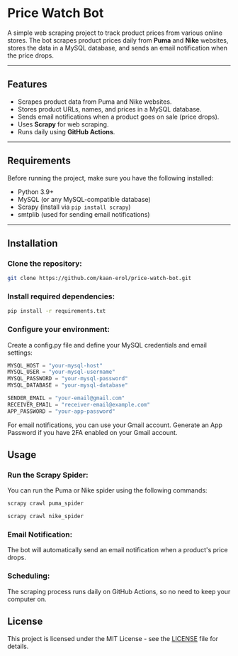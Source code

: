 # Price Watch Bot

A simple web scraping project to track product prices from various online stores. The bot scrapes product prices daily from **Puma** and **Nike** websites, stores the data in a MySQL database, and sends an email notification when the price drops.

---

## Features

- Scrapes product data from Puma and Nike websites.
- Stores product URLs, names, and prices in a MySQL database.
- Sends email notifications when a product goes on sale (price drops).
- Uses **Scrapy** for web scraping.
- Runs daily using **GitHub Actions**.

---

## Requirements

Before running the project, make sure you have the following installed:

- Python 3.9+  
- MySQL (or any MySQL-compatible database)
- Scrapy (install via `pip install scrapy`)
- smtplib (used for sending email notifications)

---

## Installation

### Clone the repository:

```bash
git clone https://github.com/kaan-erol/price-watch-bot.git 
```

### Install required dependencies:

```bash
pip install -r requirements.txt
```

### Configure your environment:

Create a config.py file and define your MySQL credentials and email settings:

```python
MYSQL_HOST = "your-mysql-host"
MYSQL_USER = "your-mysql-username"
MYSQL_PASSWORD = "your-mysql-password"
MYSQL_DATABASE = "your-mysql-database"

SENDER_EMAIL = "your-email@gmail.com"
RECEIVER_EMAIL = "receiver-email@example.com"
APP_PASSWORD = "your-app-password"
```

For email notifications, you can use your Gmail account. Generate an App Password if you have 2FA enabled on your Gmail account.

## Usage

### Run the Scrapy Spider:

You can run the Puma or Nike spider using the following commands:

```bash
scrapy crawl puma_spider
```

```bash
scrapy crawl nike_spider
```

### Email Notification:

The bot will automatically send an email notification when a product's price drops.

### Scheduling:

The scraping process runs daily on GitHub Actions, so no need to keep your computer on.

## License

This project is licensed under the MIT License - see the [LICENSE](LICENSE) file for details.
